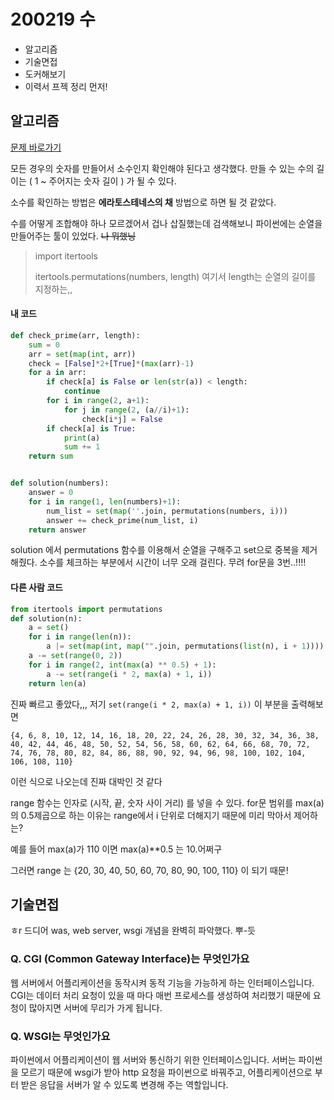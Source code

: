 # 200219 수

- 알고리즘
- 기술면접
- 도커해보기
- 이력서 프젝 정리 먼저!



## 알고리즘

[문제 바로가기](https://programmers.co.kr/learn/courses/30/lessons/42839)


모든 경우의 숫자를 만들어서 소수인지 확인해야 된다고 생각했다. 만들 수 있는 수의 길이는 ( 1 ~ 주어지는 숫자 길이 ) 가 될 수 있다.

소수를 확인하는 방법은 **에라토스테네스의 채** 방법으로 하면 될 것 같았다.

수를 어떻게 조합해야 하나 모르겠어서 겁나 삽질했는데 검색해보니 파이썬에는 순열을 만들어주는 툴이 있었다. ~~나 뭐했닝~~
>import itertools
>
>itertools.permutations(numbers, length)
>여기서 length는 순열의 길이를 지정하는,,

#### 내 코드
```python
def check_prime(arr, length):
    sum = 0
    arr = set(map(int, arr))
    check = [False]*2+[True]*(max(arr)-1)
    for a in arr:
        if check[a] is False or len(str(a)) < length:
            continue
        for i in range(2, a+1):
            for j in range(2, (a//i)+1):
                check[i*j] = False
        if check[a] is True:
            print(a)
            sum += 1
    return sum


def solution(numbers):
    answer = 0
    for i in range(1, len(numbers)+1):
        num_list = set(map(''.join, permutations(numbers, i)))
        answer += check_prime(num_list, i)
    return answer
```
solution 에서 permutations 함수를 이용해서 순열을 구해주고 set으로 중복을 제거해줬다.
소수를 체크하는 부분에서 시간이 너무 오래 걸린다. 무려 for문을 3번..!!!!


#### 다른 사람 코드

```python
from itertools import permutations
def solution(n):
    a = set()
    for i in range(len(n)):
        a |= set(map(int, map("".join, permutations(list(n), i + 1))))
    a -= set(range(0, 2))
    for i in range(2, int(max(a) ** 0.5) + 1):
        a -= set(range(i * 2, max(a) + 1, i))
    return len(a)
```
진짜 빠르고 좋았다,,,
저기 `set(range(i * 2, max(a) + 1, i))` 이 부분을 출력해보면

```
{4, 6, 8, 10, 12, 14, 16, 18, 20, 22, 24, 26, 28, 30, 32, 34, 36, 38, 40, 42, 44, 46, 48, 50, 52, 54, 56, 58, 60, 62, 64, 66, 68, 70, 72, 74, 76, 78, 80, 82, 84, 86, 88, 90, 92, 94, 96, 98, 100, 102, 104, 106, 108, 110}
```

이런 식으로 나오는데 진짜 대박인 것 같다

range 함수는 인자로 (시작, 끝, 숫자 사이 거리) 를 넣을 수 있다.
for문 범위를 max(a)의 0.5제곱으로 하는 이유는 range에서 i 단위로 더해지기 때문에 미리 막아서 제어하는?

예를 들어 max(a)가 110 이면 max(a)**0.5 는 10.어쩌구

그러면 range 는 {20, 30, 40, 50, 60, 70, 80, 90, 100, 110} 이 되기 때문!



## 기술면접

ㅎr 드디어 was, web server, wsgi 개념을 완벽히 파악했다. 뿌-듯



### Q. CGI (Common Gateway Interface)는 무엇인가요

웹 서버에서 어플리케이션을 동작시켜 동적 기능을 가능하게 하는 인터페이스입니다. CGI는 데이터 처리 요청이 있을 때 마다 매번 프로세스를 생성하여 처리했기 때문에 요청이 많아지면 서버에 무리가 가게 됩니다.



### Q. WSGI는 무엇인가요

파이썬에서 어플리케이션이 웹 서버와 통신하기 위한 인터페이스입니다. 서버는 파이썬을 모르기 때문에 wsgi가 받아 http 요청을 파이썬으로 바꿔주고, 어플리케이션으로 부터 받은 응답을 서버가 알 수 있도록 변경해 주는 역할입니다.


